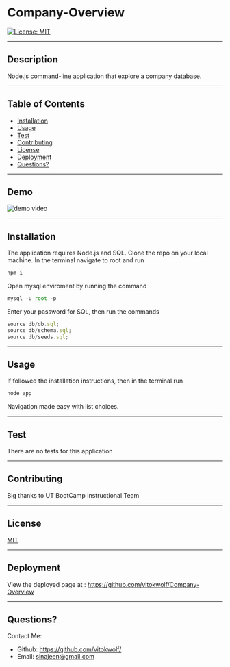 # Company-Overview

[![License: MIT](https://img.shields.io/badge/License-MIT-yellow.svg)](https://opensource.org/licenses/MIT) 
___
## Description
Node.js command-line application that explore a company database.

___
## Table of Contents
* [Installation](#installation)
* [Usage](#usage)
* [Test](#test)
* [Contributing](#contributing)
* [License](#license)
* [Deployment](#deployment)
* [Questions?](#questions)


___
## Demo
![demo video](https://youtu.be/KjzM1gHYx9A)


___
## Installation
The application requires Node.js and SQL. Clone the repo on your local machine. In the terminal navigate to root and run 
```js 
npm i
```
Open mysql enviroment by running the command
```js
mysql -u root -p
```
Enter your password for SQL, then run the commands 
```js
source db/db.sql;
source db/schema.sql;
source db/seeds.sql;
```


___
## Usage
If followed the installation instructions, then in the terminal run 
```js 
node app
```
Navigation made easy with list choices.


___
## Test
There are no tests for this application


___
## Contributing
Big thanks to UT BootCamp Instructional Team

___
## License
[MIT](https://choosealicense.com/licenses/)
___
## Deployment
View the deployed page at : https://github.com/vitokwolf/Company-Overview
___
## Questions?
Contact Me:
* Github: https://github.com/vitokwolf/
* Email: sinajeen@gmail.com
